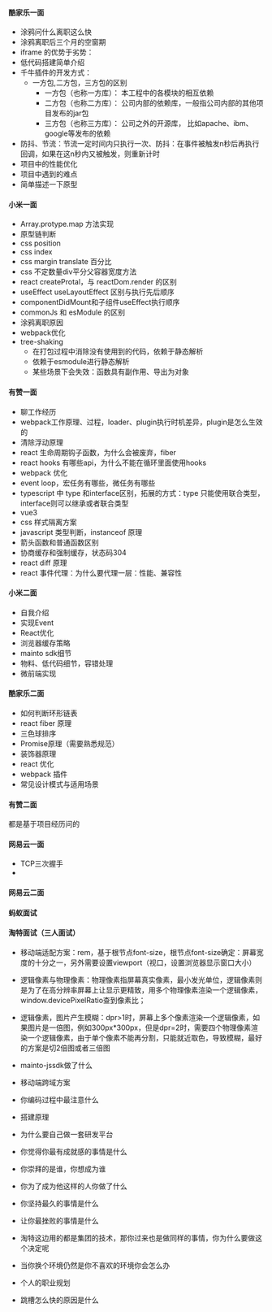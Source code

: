 #### 酷家乐一面
- 涂鸦问什么离职这么快
- 涂鸦离职后三个月的空窗期
- iframe 的优势于劣势：
- 低代码搭建简单介绍
- 千牛插件的开发方式：
    - 一方包,二方包，三方包的区别
        - 一方包（也称一方库）： 本工程中的各模块的相互依赖
        - 二方包（也称二方库）： 公司内部的依赖库，一般指公司内部的其他项目发布的jar包
        - 三方包（也称三方库）： 公司之外的开源库， 比如apache、ibm、google等发布的依赖
- 防抖、节流：节流一定时间内只执行一次、防抖：在事件被触发n秒后再执行回调，如果在这n秒内又被触发，则重新计时
- 项目中的性能优化
- 项目中遇到的难点
- 简单描述一下原型

#### 小米一面
- Array.protype.map 方法实现
- 原型链判断
- css position
- css index
- css margin translate 百分比
- css 不定数量div平分父容器宽度方法
- react createProtal，与  reactDom.render 的区别
- useEffect useLayoutEffect 区别与执行先后顺序
- componentDidMount和子组件useEffect执行顺序
- commonJs 和 esModule 的区别
- 涂鸦离职原因
- webpack优化
- tree-shaking
    - 在打包过程中消除没有使用到的代码，依赖于静态解析
    - 依赖于esmodule进行静态解析
    - 某些场景下会失效：函数具有副作用、导出为对象

#### 有赞一面

- 聊工作经历
- webpack工作原理、过程，loader、plugin执行时机差异，plugin是怎么生效的
- 清除浮动原理
- react 生命周期钩子函数，为什么会被废弃，fiber
- react hooks 有哪些api，为什么不能在循环里面使用hooks
- webpack 优化
- event loop，宏任务有哪些，微任务有哪些
- typescript 中 type 和interface区别，拓展的方式：type 只能使用联合类型，interface则可以继承或者联合类型
- vue3
- css 样式隔离方案
- javascript 类型判断，instanceof 原理
- 箭头函数和普通函数区别
- 协商缓存和强制缓存，状态码304
- react diff 原理
- react 事件代理：为什么要代理一层：性能、兼容性

#### 小米二面

- 自我介绍
- 实现Event
- React优化
- 浏览器缓存策略
- mainto sdk细节
- 物料、低代码细节，容错处理
- 微前端实现

#### 酷家乐二面

- 如何判断环形链表
- react fiber 原理
- 三色球排序
- Promise原理（需要熟悉规范）
- 装饰器原理
- react 优化
- webpack 插件
- 常见设计模式与适用场景

#### 有赞二面

都是基于项目经历问的

#### 网易云一面
- TCP三次握手
- 

#### 网易云二面


#### 蚂蚁面试

#### 淘特面试（三人面试）

- 移动端适配方案：rem，基于根节点font-size，根节点font-size确定：屏幕宽度的十分之一，另外需要设置viewport（视口，设置浏览器显示窗口大小）
- 逻辑像素与物理像素：物理像素指屏幕真实像素，最小发光单位，逻辑像素则是为了在高分辨率屏幕上让显示更精致，用多个物理像素渲染一个逻辑像素，window.devicePixelRatio查到像素比；
- 逻辑像素，图片产生模糊：dpr>1时，屏幕上多个像素渲染一个逻辑像素，如果图片是一倍图，例如300px*300px，但是dpr=2时，需要四个物理像素渲染一个逻辑像素，由于单个像素不能再分割，只能就近取色，导致模糊，最好的方案是切2倍图或者三倍图
- mainto-jssdk做了什么
- 移动端跨域方案
- 你编码过程中最注意什么

- 搭建原理
- 为什么要自己做一套研发平台
- 你觉得你最有成就感的事情是什么

- 你崇拜的是谁，你想成为谁
- 你为了成为他这样的人你做了什么
- 你坚持最久的事情是什么
- 让你最挫败的事情是什么
- 淘特这边用的都是集团的技术，那你过来也是做同样的事情，你为什么要做这个决定呢
- 当你换个环境仍然是你不喜欢的环境你会怎么办
- 个人的职业规划
- 跳槽怎么快的原因是什么